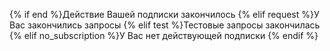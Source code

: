 {% if end %}Действие Вашей подписки закончилось
{% elif request %}У Вас закончились запросы
{% elif test %}Тестовые запросы закончилась
{% elif no_subscription %}У Вас нет действующей подписки
{% endif %}